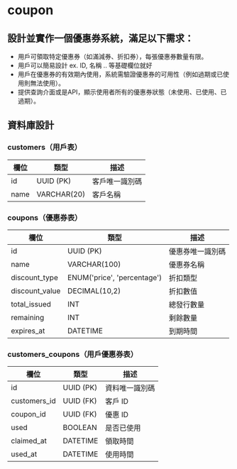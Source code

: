 # coupon

## 設計並實作一個優惠券系統，滿足以下需求：

* 用戶可領取特定優惠券（如滿減券、折扣券），每張優惠券數量有限。
* 用戶可以簡易設計 ex. ID, 名稱 .. 等基礎欄位就好
* 用戶在優惠券的有效期內使用，系統需驗證優惠券的可用性（例如過期或已使用則無法使用）。
* 提供查詢介面或是API，顯示使用者所有的優惠券狀態（未使用、已使用、已過期）。

## 資料庫設計

### customers（用戶表）

| 欄位  | 類型        | 描述          |
|------|-------------|---------------|
| id   | UUID (PK)   | 客戶唯一識別碼 |
| name | VARCHAR(20) | 客戶名稱       |

### coupons（優惠券表）

| 欄位          | 類型                         | 描述            |
|---------------|-----------------------------|-----------------|
| id            | UUID (PK)                   | 優惠券唯一識別碼 |
| name          | VARCHAR(100)                | 優惠券名稱      |
| discount_type | ENUM('price', 'percentage') | 折扣類型        |
| discount_value| DECIMAL(10,2)               | 折扣數值        |
| total_issued  | INT                         | 總發行數量      |
| remaining     | INT                         | 剩餘數量        |
| expires_at    | DATETIME                    | 到期時間        |

### customers_coupons（用戶優惠券表）

| 欄位         | 類型       | 描述             |
|--------------|-----------|------------------|
| id           | UUID (PK) | 資料唯一識別碼    |
| customers_id | UUID (FK) | 客戶 ID          |
| coupon_id    | UUID (FK) | 優惠 ID          |
| used         | BOOLEAN   | 是否已使用       |
| claimed_at   | DATETIME  | 領取時間         |
| used_at      | DATETIME  | 使用時間         |
